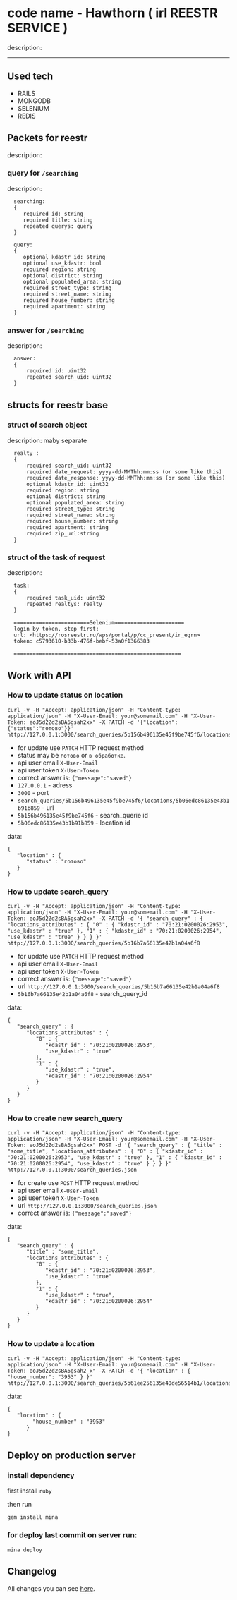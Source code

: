 # code name - Hawthorn ( irl REESTR SERVICE )

  description:

* * *

## Used tech

-   RAILS
-   MONGODB
-   SELENIUM
-   REDIS

## Packets for reestr

  description:

### query for `/searching`

  description:

      searching:
      {
         required id: string
         required title: string
         repeated querys: query
      }

      query:
      {
         optional kdastr_id: string
         optional use_kdastr: bool
         required region: string
         optional district: string
         optional populated_area: string
         required street_type: string
         required street_name: string
         required house_number: string
         required apartment: string
      }

### answer for `/searching`

  description:

      answer:
      {
          required id: uint32
          repeated search_uid: uint32
      }

## structs for reestr base

### struct of search object

  description: maby separate

      realty :
      {
          required search_uid: uint32
          required date_request: yyyy-dd-MMThh:mm:ss (or some like this)
          required date_response: yyyy-dd-MMThh:mm:ss (or some like this)
          optional kdastr_id: uint32
          required region: string
          optional district: string
          optional populated_area: string
          required street_type: string
          required street_name: string
          required house_number: string
          required apartment: string
          required zip_url:string
      }

### struct of the task of request

  description:

      task:
      {
          required task_uid: uint32
          repeated realtys: realty
      }

      ========================Selenium======================
      login by token, step first:
      url: <https://rosreestr.ru/wps/portal/p/cc_present/ir_egrn>
      token: c5793610-b33b-476f-bebf-53a0f1366383

      =====================================================

## Work with API

### How to update status on **location**

    curl -v -H "Accept: application/json" -H "Content-type: application/json" -H "X-User-Email: your@somemail.com" -H "X-User-Token: eoJ5d2Zd2sBA6gsah2xx" -X PATCH -d '{"location":{"status":"готово"}}' http://127.0.0.1:3000/search_queries/5b156b496135e45f9be745f6/locations/5b06edc86135e43b1b91b859

-   for update use `PATCH` HTTP request method
-   status may be `готово` or `в обработке`.
-   api user email `X-User-Email`
-   api user token `X-User-Token`
-   correct answer is: `{"message":"saved"}`
-   `127.0.0.1` - adress
-   `3000` - port
-   `search_queries/5b156b496135e45f9be745f6/locations/5b06edc86135e43b1b91b859` - url
-   `5b156b496135e45f9be745f6` - search_querie id
-   `5b06edc86135e43b1b91b859` - location id

data:

    {
       "location" : {
          "status" : "готово"
       }
    }

### How to update **search_query**

    curl -v -H "Accept: application/json" -H "Content-type: application/json" -H "X-User-Email: your@somemail.com" -H "X-User-Token: eoJ5d2Zd2sBA6gsah2xx" -X PATCH -d '{ "search_query" : { "locations_attributes" : { "0" : { "kdastr_id" : "70:21:0200026:2953", "use_kdastr" : "true" }, "1" : { "kdastr_id" : "70:21:0200026:2954", "use_kdastr" : "true" } } } }' http://127.0.0.1:3000/search_queries/5b16b7a66135e42b1a04a6f8

-   for update use `PATCH` HTTP request method
-   api user email `X-User-Email`
-   api user token `X-User-Token`
-   correct answer is: `{"message":"saved"}`
-   url `http://127.0.0.1:3000/search_queries/5b16b7a66135e42b1a04a6f8`
-   `5b16b7a66135e42b1a04a6f8` - search_query_id

data:

    {
       "search_query" : {
          "locations_attributes" : {
             "0" : {
                "kdastr_id" : "70:21:0200026:2953",
                "use_kdastr" : "true"
             },
             "1" : {
                "use_kdastr" : "true",
                "kdastr_id" : "70:21:0200026:2954"
             }
          }
       }
    }

### How to create new **search_query**

    curl -v -H "Accept: application/json" -H "Content-type: application/json" -H "X-User-Email: your@somemail.com" -H "X-User-Token: eoJ5d2Zd2sBA6gsah2xx" POST -d '{ "search_query" : { "title" : "some_title", "locations_attributes" : { "0" : { "kdastr_id" : "70:21:0200026:2953", "use_kdastr" : "true" }, "1" : { "kdastr_id" : "70:21:0200026:2954", "use_kdastr" : "true" } } } }' http://127.0.0.1:3000/search_queries.json

-   for create use `POST` HTTP request method
-   api user email `X-User-Email`
-   api user token `X-User-Token`
-   url `http://127.0.0.1:3000/search_queries.json`
-   correct answer is: `{"message":"saved"}`

data:

    {
       "search_query" : {
          "title" : "some_title",
          "locations_attributes" : {
             "0" : {
                "kdastr_id" : "70:21:0200026:2953",
                "use_kdastr" : "true"
             },
             "1" : {
                "use_kdastr" : "true",
                "kdastr_id" : "70:21:0200026:2954"
             }
          }
       }
    }

### How to update a **location**

    curl -v -H "Accept: application/json" -H "Content-type: application/json" -H "X-User-Email: your@somemail.com" -H "X-User-Token: eoJ5d2Zd2sBA6gsah2_x" -X PATCH -d '{ "location" : { "house_number": "3953" } }' http://127.0.0.1:3000/search_queries/5b61ee256135e40de56514b1/locations/5b61ee256135e40de56514af.json

data:

    {
       "location" : {
            "house_number" : "3953"
          }
    }

## Deploy on **production server**

### install dependency

first install `ruby`

then run

    gem install mina

### for deploy last commit on server run:

    mina deploy

## Changelog

All changes you can see [here](CHANGELOG.md).

